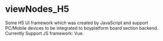 # viewNodes_H5
Some H5 UI framework which was created by JavaScript and support PC/Mobile devices to be integrated to boyplatform board section backend. Currently Support JS framework: Vue.
